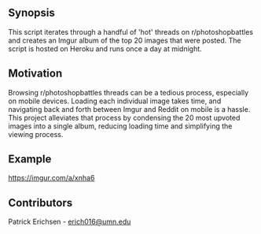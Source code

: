 ## Synopsis

This script iterates through a handful of 'hot' threads on r/photoshopbattles and creates an Imgur album of the top 20 images that were posted. The script is hosted on Heroku and runs once a day at midnight.

## Motivation

Browsing r/photoshopbattles threads can be a tedious process, especially on mobile devices. Loading each individual image takes time, and navigating back and forth between Imgur and Reddit on mobile is a hassle. This project alleviates that process by condensing the 20 most upvoted images into a single album, reducing loading time and simplifying the viewing process.

## Example

https://imgur.com/a/xnha6

## Contributors

Patrick Erichsen - erich016@umn.edu
